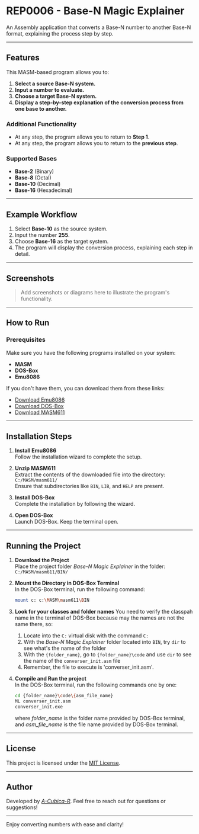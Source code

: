 # REP0006 - Base-N Magic Explainer

An Assembly application that converts a Base-N number to another Base-N format, explaining the process step by step.

---

## Features

This MASM-based program allows you to:

1. **Select a source Base-N system.**
2. **Input a number to evaluate.**
3. **Choose a target Base-N system.**
4. **Display a step-by-step explanation of the conversion process from one base to another.**

### Additional Functionality

- At any step, the program allows you to return to **Step 1**.
- At any step, the program allows you to return to the **previous step**.

### Supported Bases

- **Base-2** (Binary)
- **Base-8** (Octal)
- **Base-10** (Decimal)
- **Base-16** (Hexadecimal)

---

## Example Workflow

1. Select **Base-10** as the source system.
2. Input the number **255**.
3. Choose **Base-16** as the target system.
4. The program will display the conversion process, explaining each step in detail.

---

## Screenshots

> Add screenshots or diagrams here to illustrate the program's functionality.

---

## How to Run

### Prerequisites

Make sure you have the following programs installed on your system:

- **MASM**
- **DOS-Box**
- **Emu8086**

If you don't have them, you can download them from these links:

- [Download Emu8086](https://www.mediafire.com/file/cmlywa0zjr6p5bj/emu-8086.rar/file)
- [Download DOS-Box](https://www.dosbox.com/download.php?main=1)
- [Download MASM611](https://www.mediafire.com/file/qel4nxtcsg93n68/masm611.rar/file)

---

## Installation Steps

1. **Install Emu8086**  
   Follow the installation wizard to complete the setup.

2. **Unzip MASM611**  
   Extract the contents of the downloaded file into the directory:  
   `C:/MASM/masm611/`  
   Ensure that subdirectories like `BIN`, `LIB`, and `HELP` are present.

3. **Install DOS-Box**  
   Complete the installation by following the wizard.

4. **Open DOS-Box**  
   Launch DOS-Box. Keep the terminal open.

---

## Running the Project

1. **Download the Project**  
   Place the project folder _Base-N Magic Explainer_ in the folder:  
   `C:/MASM/masm611/BIN/`

2. **Mount the Directory in DOS-Box Terminal**  
   In the DOS-Box terminal, run the following command:

   ```bash
   mount c: c:\MASM\masm611\BIN
   ```

3. **Look for your classes and folder names**
   You need to verify the classpah name in the terminal of DOS-Box because may the names are not the same there, so:

   1. Locate into the `C:` virtual disk with the command `C:`
   2. With the _Base-N Magic Explainer_ folder located into `BIN`, try `dir` to see what's the name of the folder
   3. With the `{folder_name}`, go to `{folder_name}\code` and use `dir` to see the name of the `converser_init.asm` file
   4. Remember, the file to execute is 'converser_init.asm'.

4. **Compile and Run the project**  
   In the DOS-Box terminal, run the following commands one by one:

   ```bash
   cd {folder_name}\code\{asm_file_name}
   ML converser_init.asm
   converser_init.exe
   ```

   where _folder_name_ is the folder name provided by DOS-Box terminal, and _asm_file_name_ is the file name provided by DOS-Box terminal.

---

## License

This project is licensed under the [MIT License](LICENSE).

---

## Author

Developed by [_A-Cubica-R_](https://www.linkedin.com/in/adolfo-alejandro-arenas-ramos/). Feel free to reach out for questions or suggestions!

---

Enjoy converting numbers with ease and clarity!
